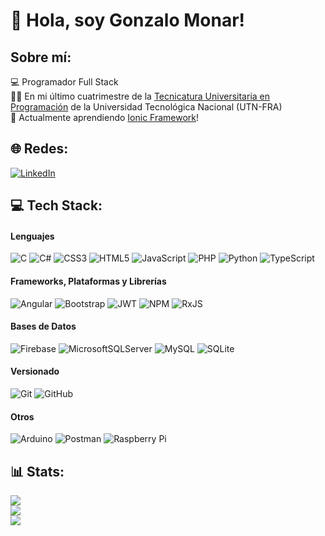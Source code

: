 # 👋 Hola, soy Gonzalo Monar!
## Sobre mí:
💻 Programador Full Stack<br/>
👨‍🎓 En mi último cuatrimestre de la [Tecnicatura Universitaria en Programación](https://fra.utn.edu.ar/tecnicatura-universitaria/) de la Universidad Tecnológica Nacional (UTN-FRA)<br/>
🌱 Actualmente aprendiendo [Ionic Framework](https://ionicframework.com)!<br/>

## 🌐 Redes:
[![LinkedIn](https://img.shields.io/badge/LinkedIn-%230077B5.svg?logo=linkedin&logoColor=white)](https://linkedin.com/in/gonzalo-monar) 

## 💻 Tech Stack:
#### Lenguajes
![C](https://img.shields.io/badge/c-%2300599C.svg?style=flat&logo=c&logoColor=white) 
![C#](https://img.shields.io/badge/c%23-%23239120.svg?style=flat&logo=csharp&logoColor=white)
![CSS3](https://img.shields.io/badge/css3-%231572B6.svg?style=flat&logo=css3&logoColor=white) 
![HTML5](https://img.shields.io/badge/html5-%23E34F26.svg?style=flat&logo=html5&logoColor=white) 
![JavaScript](https://img.shields.io/badge/javascript-%23323330.svg?style=flat&logo=javascript&logoColor=%23F7DF1E) 
![PHP](https://img.shields.io/badge/php-%23777BB4.svg?style=flat&logo=php&logoColor=white) 
![Python](https://img.shields.io/badge/python-3670A0?style=flat&logo=python&logoColor=ffdd54) 
![TypeScript](https://img.shields.io/badge/typescript-%23007ACC.svg?style=flat&logo=typescript&logoColor=white) 

<!--
#### Hosting
![Firebase](https://img.shields.io/badge/firebase-%23039BE5.svg?style=flat&logo=firebase) 
-->

#### Frameworks, Plataformas y Librerías
![Angular](https://img.shields.io/badge/angular-%23DD0031.svg?style=flat&logo=angular&logoColor=white) 
![Bootstrap](https://img.shields.io/badge/bootstrap-%238511FA.svg?style=flat&logo=bootstrap&logoColor=white) 
![JWT](https://img.shields.io/badge/JWT-black?style=flat&logo=JSON%20web%20tokens) 
![NPM](https://img.shields.io/badge/NPM-%23CB3837.svg?style=flat&logo=npm&logoColor=white) 
![RxJS](https://img.shields.io/badge/rxjs-%23B7178C.svg?style=flat&logo=reactivex&logoColor=white) 

#### Bases de Datos
![Firebase](https://img.shields.io/badge/firebase-a08021?style=flat&logo=firebase&logoColor=ffcd34) 
![MicrosoftSQLServer](https://img.shields.io/badge/Microsoft%20SQL%20Server-CC2927?style=flat&logo=microsoft%20sql%20server&logoColor=white) 
![MySQL](https://img.shields.io/badge/mysql-4479A1.svg?style=flat&logo=mysql&logoColor=white) 
![SQLite](https://img.shields.io/badge/sqlite-%2307405e.svg?style=flat&logo=sqlite&logoColor=white) 

#### Versionado
![Git](https://img.shields.io/badge/git-%23F05033.svg?style=flat&logo=git&logoColor=white) 
![GitHub](https://img.shields.io/badge/github-%23121011.svg?style=flat&logo=github&logoColor=white) 

#### Otros
![Arduino](https://img.shields.io/badge/-Arduino-00979D?style=flat&logo=Arduino&logoColor=white) 
![Postman](https://img.shields.io/badge/Postman-FF6C37?style=flat&logo=postman&logoColor=white) 
![Raspberry Pi](https://img.shields.io/badge/-RaspberryPi-C51A4A?style=flat&logo=Raspberry-Pi)

## 📊 Stats:
![](https://github-readme-stats.vercel.app/api?username=gonzamonar&theme=moltack&hide_border=true&include_all_commits=false&count_private=false)<br/>
![](https://github-readme-streak-stats.herokuapp.com/?user=gonzamonar&theme=moltack&hide_border=true)<br/>
![](https://github-readme-stats.vercel.app/api/top-langs/?username=gonzamonar&theme=moltack&hide_border=true&include_all_commits=false&count_private=false&layout=compact)

<!-- Proudly created with GPRM ( https://gprm.itsvg.in ) -->
